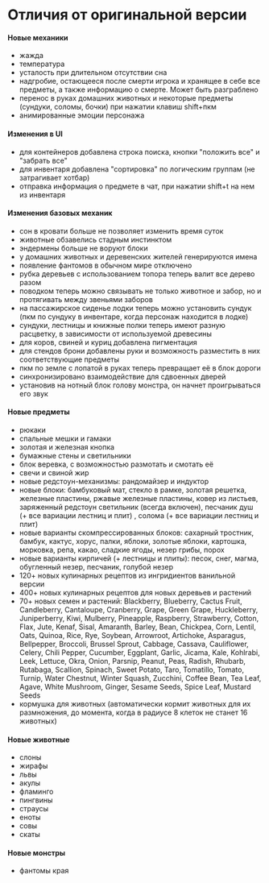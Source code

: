 # Отличия от оригинальной версии

#### Новые механики
- жажда
- температура
- усталость при длительном отсутствии сна
- надгробие, остающееся после смерти игрока и хранящее в себе все предметы, а также информацию о смерте. Может быть разграблено
- перенос в руках домашних животных и некоторые предметы (сундуки, соломы, бочки) при нажатии клавиш shift+пкм
- анимированные эмоции персонажа

#### Изменения в UI
- для контейнеров добавлена строка поиска, кнопки "положить все" и "забрать все"
- для инвентаря добавлена "сортировка" по логическим группам (не затрагивает хотбар)
- отправка информация о предмете в чат, при нажатии shift+t на нем из инвентаря

#### Изменения базовых механик
- сон в кровати больше не позволяет изменить время суток
- животные обзавелись стадным инстинктом
- эндермены больше не воруют блоки
- у домашних животных и деревенских жителей генерируются имена
- появление фантомов в обычном мире отключено
- рубка деревьев с использованием топора теперь валит все дерево разом
- поводком теперь можно связывать не только животное и забор, но и протягивать между звеньями заборов
- на пассажирское сиденье лодки теперь можно установить сундук (пкм по сундуку в инвентаре, когда персонаж находится в лодке)
- сундуки, лестницы и книжные полки теперь имеют разную расцветку, в зависимости от используемой древесины
- для коров, свиней и куриц добавлена пигментация
- для стендов брони добавлены руки и возможность разместить в них соответствующие предметы
- пкм по земле с лопатой в руках теперь превращает её в блок дороги
- синхронизировано взаимодействие для сдвоенных дверей
- установив на нотный блок голову монстра, он начнет проигрываться его звук

#### Новые предметы
- рюкаки
- спальные мешки и гамаки
- золотая и железная кнопка
- бумажные стены и светильники
- блок веревка, с возможностью размотать и смотать её
- свечи и свиной жир
- новые редстоун-механизмы: рандомайзер и индуктор
- новые блоки: бамбуковый мат, стекло в рамке, золотая решетка, железные пластины, ржавые железные пластины, ковер из листьев, заряженный редстоун светильник (всегда включен), песчаник душ (+ все вариации лестниц и плит) , солома (+ все вариации лестниц и плит)
- новые варианты скомпрессированных блоков: сахарный тростник, бамбук, кактус, хорус, палки, яблоки, золотые яблоки, картошка, морковка, репа, какао, сладкие ягоды, незер грибы, порох
- новые варианты кирпичей (+ лестницы и плиты): песок, снег, магма, обугленный незер, песчаник, голубой незер
- 120+ новых кулинарных рецептов из ингридиентов ванильной версии
- 400+ новых кулинарных рецептов для новых деревьев и растений
- 70+ новых семен и растений: 
Blackberry, Blueberry, Cactus Fruit, Candleberry, Cantaloupe, Cranberry, Grape, Green Grape, Huckleberry, Juniperberry, Kiwi, Mulberry, Pineapple, Raspberry, Strawberry, Cotton, Flax, Jute, Kenaf, Sisal, Amaranth, Barley, Bean, Chickpea, Corn, Lentil, Oats, Quinoa, Rice, Rye, Soybean, Arrowroot, Artichoke, Asparagus, Bellpepper, Broccoli, Brussel Sprout, Cabbage, Cassava, Cauliflower, Celery, Chili Pepper, Cucumber, Eggplant, Garlic, Jicama, Kale, Kohlrabi, Leek, Lettuce, Okra, Onion, Parsnip, Peanut, Peas, Radish, Rhubarb, Rutabaga, Scallion, Spinach, Sweet Potato, Taro, Tomatillo, Tomato, Turnip, Water Chestnut, Winter Squash, Zucchini, Coffee Bean, Tea Leaf, Agave, White Mushroom, Ginger, Sesame Seeds, Spice Leaf, Mustard Seeds
- кормушка для животных (автоматически кормит животных для их размножения, до момента, когда в радиусе 8 клеток не станет 16 животных)

#### Новые животные
- слоны
- жирафы
- львы
- акулы
- фламинго
- пингвины
- страусы
- еноты
- совы
- скаты

#### Новые монстры
- фантомы края
